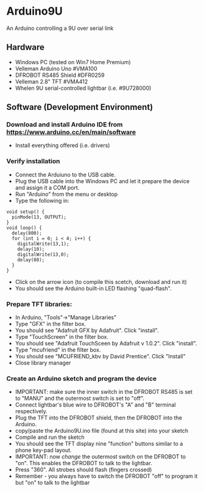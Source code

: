 # Arduino9U
An Arduino controlling a 9U over serial link

## Hardware
* Windows PC (tested on Win7 Home Premium)
* Velleman Arduino Uno #VMA100
* DFROBOT RS485 Shield #DFR0259 
* Velleman 2.8" TFT    #VMA412
* Whelen 9U serial-controlled lightbar (i.e. #9U728000)

## Software (Development Environment)
### Download and install Arduino IDE from https://www.arduino.cc/en/main/software
* Install everything offered (i.e. drivers)
### Verify installation
* Connect the Arduiuno to the USB cable.
* Plug the USB cable into the Windows PC and let it prepare the device and assign it a COM port.
* Run "Arduino" from the menu or desktop
* Type the following in:
```
void setup() {
  pinMode(13, OUTPUT);
}
void loop() {
  delay(800);
  for (int i = 0; i < 4; i++) {
    digitalWrite(13,1);
    delay(10);
    digitalWrite(13,0);
    delay(80);
  }
}
```
* Click on the arrow icon (to compile this scetch, download and run it)
* You should see the Arduino built-in LED flashing "quad-flash".

### Prepare TFT libraries:
* In Arduino, "Tools"->"Manage Libraries"
* Type "GFX" in the filter box.
* You should see "Adafruit GFX by Adafruit". Click "install".
* Type "TouchScreen" in the filter box.
* You should see "Adafruit TouchSceen by Adafruit v 1.0.2". Click "install".
* Type "mcufriend" in the filter box.
* You should see "MCUFRIEND_kbv by David Prentice". Click "Install"
* Close library manager

### Create an Arduino sketch and program the device
* IMPORTANT: make sure the inner switch in the DFROBOT RS485 is set to "MANU" and the outermost switch is set to "off".
* Connect lightbar's blue wire to DFROBOT's "A" and "B" terminal respectively.
* Plug the TFT into the DFROBOT shield, then the DFROBOT into the Arduino.
* copy/paste the Arduino9U.ino file (found at this site) into your sketch
* Compile and run the sketch
* You should see the TFT display nine "function" buttons similar to a phone key-pad layout.
* IMPORTANT: now _change_ the outermost switch on the DFROBOT to "on". This enables the DFROBOT to talk to the lightbar.
* Press "360". All strobes should flash (fingers crossed)
* Remember - you always have to switch the DFROBOT "off" to program it but "on" to talk to the lightbar


